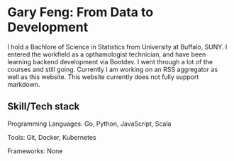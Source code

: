 # Gary Feng: From Data to Development

I hold a Bachlore of Science in Statistics from University at Buffalo, SUNY. I entered the workfield as a opthamologist technician, and have been learning backend development via Bootdev. I went through a lot of the courses and still going. Currently I am working on an RSS aggregator as well as this website. This website currently does not fully support markdown.

## Skill/Tech stack

Programming Languages: Go, Python, JavaScript, Scala

Tools: Git, Docker, Kubernetes

Frameworks: None
